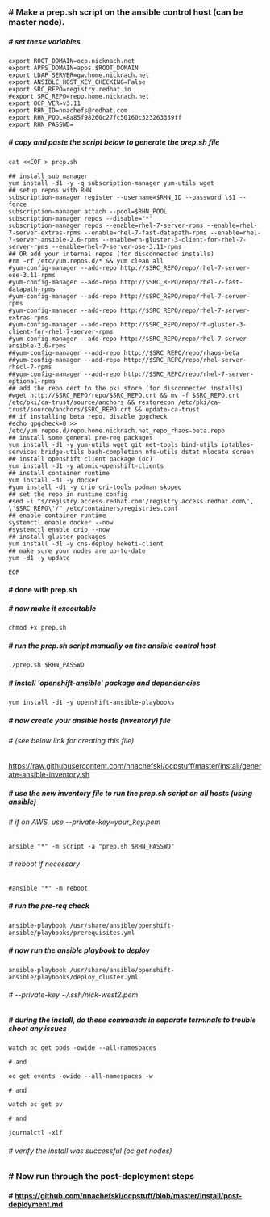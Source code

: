 ### # Make a prep.sh script on the ansible control host (can be master node).
##### # set these variables ###
```
export ROOT_DOMAIN=ocp.nicknach.net
export APPS_DOMAIN=apps.$ROOT_DOMAIN
export LDAP_SERVER=gw.home.nicknach.net
export ANSIBLE_HOST_KEY_CHECKING=False
export SRC_REPO=registry.redhat.io
#export SRC_REPO=repo.home.nicknach.net
export OCP_VER=v3.11
export RHN_ID=nnachefs@redhat.com
export RHN_POOL=8a85f98260c27fc50160c323263339ff
export RHN_PASSWD=
```
##### # copy and paste the script below to generate the prep.sh file
```
cat <<EOF > prep.sh

## install sub manager
yum install -d1 -y -q subscription-manager yum-utils wget
## setup repos with RHN
subscription-manager register --username=$RHN_ID --password \$1 --force
subscription-manager attach --pool=$RHN_POOL
subscription-manager repos --disable="*"
subscription-manager repos --enable=rhel-7-server-rpms --enable=rhel-7-server-extras-rpms --enable=rhel-7-fast-datapath-rpms --enable=rhel-7-server-ansible-2.6-rpms --enable=rh-gluster-3-client-for-rhel-7-server-rpms --enable=rhel-7-server-ose-3.11-rpms
## OR add your internal repos (for disconnected installs)
#rm -rf /etc/yum.repos.d/* && yum clean all
#yum-config-manager --add-repo http://$SRC_REPO/repo/rhel-7-server-ose-3.11-rpms
#yum-config-manager --add-repo http://$SRC_REPO/repo/rhel-7-fast-datapath-rpms
#yum-config-manager --add-repo http://$SRC_REPO/repo/rhel-7-server-rpms
#yum-config-manager --add-repo http://$SRC_REPO/repo/rhel-7-server-extras-rpms
#yum-config-manager --add-repo http://$SRC_REPO/repo/rh-gluster-3-client-for-rhel-7-server-rpms
#yum-config-manager --add-repo http://$SRC_REPO/repo/rhel-7-server-ansible-2.6-rpms
##yum-config-manager --add-repo http://$SRC_REPO/repo/rhaos-beta
##yum-config-manager --add-repo http://$SRC_REPO/repo/rhel-server-rhscl-7-rpms
##yum-config-manager --add-repo http://$SRC_REPO/repo/rhel-7-server-optional-rpms
## add the repo cert to the pki store (for disconnected installs)
#wget http://$SRC_REPO/repo/$SRC_REPO.crt && mv -f $SRC_REPO.crt /etc/pki/ca-trust/source/anchors && restorecon /etc/pki/ca-trust/source/anchors/$SRC_REPO.crt && update-ca-trust
## if installing beta repo, disable gpgcheck
#echo gpgcheck=0 >> /etc/yum.repos.d/repo.home.nicknach.net_repo_rhaos-beta.repo
## install some general pre-req packages
yum install -d1 -y yum-utils wget git net-tools bind-utils iptables-services bridge-utils bash-completion nfs-utils dstat mlocate screen
## install openshift client package (oc)
yum install -d1 -y atomic-openshift-clients
## install container runtime
yum install -d1 -y docker
#yum install -d1 -y crio cri-tools podman skopeo
## set the repo in runtime config
#sed -i "s/registry.access.redhat.com'/registry.access.redhat.com\', \'$SRC_REPO\'/" /etc/containers/registries.conf
## enable container runtime
systemctl enable docker --now
#systemctl enable crio --now
## install gluster packages 
yum install -d1 -y cns-deploy heketi-client
## make sure your nodes are up-to-date
yum -d1 -y update

EOF
```
#### # done with prep.sh
##### # now make it executable 
```
chmod +x prep.sh
```
##### # run the prep.sh script manually on the ansible control host
```
./prep.sh $RHN_PASSWD
```
##### # install 'openshift-ansible' package and dependencies 
```
yum install -d1 -y openshift-ansible-playbooks
```
##### # now create your ansible hosts (inventory) file 
###### # (see below link for creating this file)
https://raw.githubusercontent.com/nnachefski/ocpstuff/master/install/generate-ansible-inventory.sh
##### # use the new inventory file to run the prep.sh script on all hosts (using ansible)
###### # if on AWS, use --private-key=your_key.pem
```
ansible "*" -m script -a "prep.sh $RHN_PASSWD"
```
###### # reboot if necessary
```
#ansible "*" -m reboot
```
##### # run the pre-req check
```
ansible-playbook /usr/share/ansible/openshift-ansible/playbooks/prerequisites.yml
```
##### # now run the ansible playbook to deploy
```
ansible-playbook /usr/share/ansible/openshift-ansible/playbooks/deploy_cluster.yml
```
###### # --private-key ~/.ssh/nick-west2.pem

##### # during the install, do these commands in separate terminals to trouble shoot any issues
```
watch oc get pods -owide --all-namespaces

# and

oc get events -owide --all-namespaces -w

# and

watch oc get pv

# and

journalctl -xlf
```
###### # verify the install was successful (oc get nodes)
### # Now run through the post-deployment steps
#### # https://github.com/nnachefski/ocpstuff/blob/master/install/post-deployment.md

